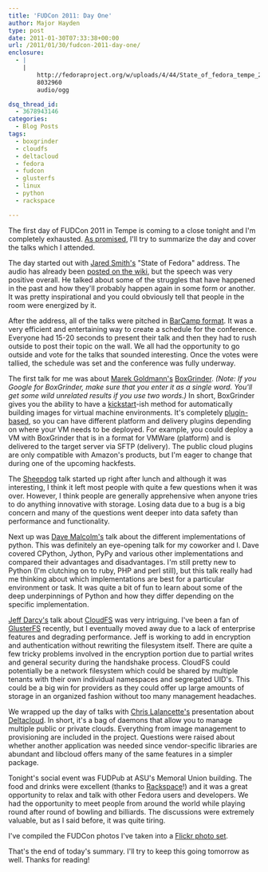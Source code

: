```yaml
---
title: 'FUDCon 2011: Day One'
author: Major Hayden
type: post
date: 2011-01-30T07:33:38+00:00
url: /2011/01/30/fudcon-2011-day-one/
enclosure:
  - |
    |
        http://fedoraproject.org/w/uploads/4/44/State_of_fedora_tempe_2011.ogg
        8032960
        audio/ogg

dsq_thread_id:
  - 3678943146
categories:
  - Blog Posts
tags:
  - boxgrinder
  - cloudfs
  - deltacloud
  - fedora
  - fudcon
  - glusterfs
  - linux
  - python
  - rackspace

---
```

The first day of FUDCon 2011 in Tempe is coming to a close tonight and I'm completely exhausted. [As promised][1], I'll try to summarize the day and cover the talks which I attended.

The day started out with [Jared Smith's][2] "State of Fedora" address. The audio has already been [posted on the wiki][3], but the speech was very positive overall. He talked about some of the struggles that have happened in the past and how they'll probably happen again in some form or another. It was pretty inspirational and you could obviously tell that people in the room were energized by it.

After the address, all of the talks were pitched in [BarCamp format][4]. It was a very efficient and entertaining way to create a schedule for the conference. Everyone had 15-20 seconds to present their talk and then they had to rush outside to post their topic on the wall. We all had the opportunity to go outside and vote for the talks that sounded interesting. Once the votes were tallied, the schedule was set and the conference was fully underway.

The first talk for me was about [Marek Goldmann's][5] [BoxGrinder][6]. _(Note: If you Google for BoxGrinder, make sure that you enter it as a single word. You'll get some wild unrelated results if you use two words.)_ In short, BoxGrinder gives you the ability to have a [kickstart][7]-ish method for automatically building images for virtual machine environments. It's completely [plugin-based][8], so you can have different platform and delivery plugins depending on where your VM needs to be deployed. For example, you could deploy a VM with BoxGrinder that is in a format for VMWare (platform) and is delivered to the target server via SFTP (delivery). The public cloud plugins are only compatible with Amazon's products, but I'm eager to change that during one of the upcoming hackfests.

The [Sheepdog][9] talk started up right after lunch and although it was interesting, I think it left most people with quite a few questions when it was over. However, I think people are generally apprehensive when anyone tries to do anything innovative with storage. Losing data due to a bug is a big concern and many of the questions went deeper into data safety than performance and functionality.

Next up was [Dave Malcolm's][10] talk about the different implementations of python. This was definitely an eye-opening talk for my coworker and I. Dave covered CPython, Jython, PyPy and various other implementations and compared their advantages and disadvantages. I'm still pretty new to Python (I'm clutching on to ruby, PHP and perl still), but this talk really had me thinking about which implementations are best for a particular environment or task. It was quite a bit of fun to learn about some of the deep underpinnings of Python and how they differ depending on the specific implementation.

[Jeff Darcy's][11] talk about [CloudFS][12] was very intriguing. I've been a fan of [GlusterFS][13] recently, but I eventually moved away due to a lack of enterprise features and degrading performance. Jeff is working to add in encryption and authentication without rewriting the filesystem itself. There are quite a few tricky problems involved in the encryption portion due to partial writes and general security during the handshake process. CloudFS could potentially be a network filesystem which could be shared by multiple tenants with their own individual namespaces and segregated UID's. This could be a big win for providers as they could offer up large amounts of storage in an organized fashion without too many management headaches.

We wrapped up the day of talks with [Chris Lalancette's][14] presentation about [Deltacloud][15]. In short, it's a bag of daemons that allow you to manage multiple public or private clouds. Everything from image management to provisioning are included in the project. Questions were raised about whether another application was needed since vendor-specific libraries are abundant and libcloud offers many of the same features in a simpler package.

Tonight's social event was FUDPub at ASU's Memoral Union building. The food and drinks were excellent (thanks to [Rackspace][16]!) and it was a great opportunity to relax and talk with other Fedora users and developers. We had the opportunity to meet people from around the world while playing round after round of bowling and billiards. The discussions were extremely valuable, but as I said before, it was quite tiring.

I've compiled the FUDCon photos I've taken into a [Flickr photo set][17].

That's the end of today's summary. I'll try to keep this going tomorrow as well. Thanks for reading!

 [1]: /2011/01/29/gearing-up-for-fudcon-2011/
 [2]: http://fedoraproject.org/wiki/User:Jsmith
 [3]: http://fedoraproject.org/w/uploads/4/44/State_of_fedora_tempe_2011.ogg
 [4]: http://en.wikipedia.org/wiki/BarCamp
 [5]: http://twitter.com/marekgoldmann
 [6]: http://www.jboss.org/boxgrinder.html
 [7]: http://fedoraproject.org/wiki/Anaconda/Kickstart
 [8]: http://community.jboss.org/wiki/BoxGrinderBuildPlugins
 [9]: http://www.osrg.net/sheepdog/
 [10]: http://fedoraproject.org/wiki/Python_in_Fedora_13
 [11]: http://pl.atyp.us/
 [12]: http://fedoraproject.org/wiki/Features/CloudFS
 [13]: http://www.gluster.org/
 [14]: http://clalance.blogspot.com/
 [15]: http://incubator.apache.org/deltacloud/
 [16]: http://rackspace.com/
 [17]: http://www.flickr.com/photos/texas1emt/sets/72157625935659726/
